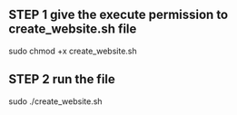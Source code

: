 ## STEP 1  give the execute permission to create_website.sh file
sudo chmod +x create_website.sh


## STEP 2 run the file
sudo ./create_website.sh



